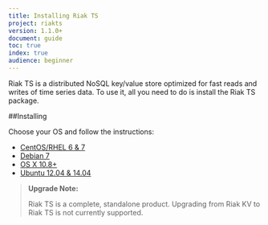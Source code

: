 ```yaml
---
title: Installing Riak TS
project: riakts
version: 1.1.0+
document: guide
toc: true
index: true
audience: beginner
---
```


[AAE]: http://docs.basho.com/riak/2.1.3/theory/concepts/aae/
[Centos]: http://docs.basho.com/riakts/1.1.0/riakts-installing/rhel-centos
[Debian]: http://docs.basho.com/riakts/1.1.0//riakts-installing/debian-ubuntu
[OSX]: http://docs.basho.com/riakts/1.1.0/riakts-installing//mac-osx
[Ubuntu]: http://docs.basho.com/riakts/1.1.0/riakts-installing//debian-ubuntu


Riak TS is a distributed NoSQL key/value store optimized for fast reads and writes of time series data. To use it, all you need to do is install the Riak TS package.
 

##Installing

Choose your OS and follow the instructions:

* [CentOS/RHEL 6 & 7][Centos]
* [Debian 7][Debian]
* [OS X 10.8+][OSX]
* [Ubuntu 12.04 & 14.04][Ubuntu]


>**Upgrade Note:** 
>
>Riak TS is a complete, standalone product. Upgrading from Riak KV to Riak TS is not currently supported.
